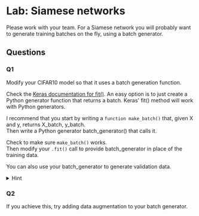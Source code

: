 # Lab: Siamese networks

Please work with your team.   For a Siamese network you will probably want to generate training batches on the fly, using a batch generator.
## Questions
### Q1
Modify your CIFAR10 model so that it uses a batch generation function.

Check the [Keras documentation for fit()](https://www.tensorflow.org/api_docs/python/tf/keras/Model#fit).  An easy option is to just create a Python generator function that returns a batch.  Keras' fit() method will work with Python generators.  

I recommend that you start by writing a `function make_batch()` that, given X and y, returns X_batch, y_batch.  
Then write a Python generator batch_generator() that calls it.

Check to make sure `make_batch()` works.  
Then modify your `.fit()` call to provide batch_generator in place of the training data.

You can also use your batch_generator to generate validation data.


<details><summary>Hint</summary>

For the make_batch() function, a simple approach is like this:
```python
def make_batch(X, y, batch_size):
  rows = np.random.choice(X.shape[0], batch_size)
  return X[rows], y[rows]
```

You can choose to use replace=True or replace=Fase in the random.choice() call.

For the batch_generator() function, this works:
```python
def batch_generator(X, y, batch_size=32):
  while True:
    yield make_batch(X, y, batch_size)
```

For the `.fit()` call, you can do something like:
`.fit(batch_generator(X_train, y_train), steps_per_epoch=32, …)`


</details>


### Q2
If you achieve this, try adding data augmentation to your batch generator.
